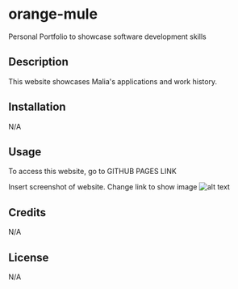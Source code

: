 # orange-mule
Personal Portfolio to showcase software development skills


## Description

This website showcases Malia's applications and work history.

## Installation

N/A

## Usage

To access this website, go to GITHUB PAGES LINK

Insert screenshot of website.
Change link to show image
![alt text](assets/images/screenshot.png)

## Credits

N/A

## License

N/A